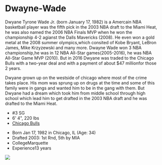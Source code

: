 # Dwayne-Wade
<head>
    <div>
      <p>
      Dwyane Tyrone Wade Jr. (born January 17, 1982) is a Amercain NBA basketball player was the fifth pick in the 2003 NBA draft to the Miami Heat, he was also named the 2006 NBA Finals MVP when he won the championship 4-2 agianst the Dalls Mavericks (2008). He even won a gold metal at the 2008 summer olympics,which consited of Kobe Bryant, LeBron James, Mike Krzyzewski and many more. Dwayne Wade won 3 NBA championship,he was in 12 NBA All-Star games(2005-2016), he was NBA All-Star Game MVP (2010). But in 2016 Dwyane was traded to the Chicago Bulls with a two-year deal and with a payment of about $47 millionfor those 2 years.
      </p>
    <div/>
       <p>
       Dwyane grown up on the westside of chicago where most of the crime takes place. His mom was sprung up on drugs at the time and some of this family were in gangs and wanted him to be in the gang with them. But Dwyane had a dream which took him from middle school through high school which lead him to get drafted in the 2003 NBA draft and he was drafted to the Miami Heat.
        </p>
          <div class="player-bio"><div class="line-divider"></div>
            <ul class="general-info">
                 <li class="first">#3 SG</li>
                    <li>6' 4", 220 lbs</li>
                    <li class="last">
                        <a href="http://www.espn.com/nba/team/_/name/chi/chicago-bulls">Chicago Bulls</a>
                    </li>
            </ul>
          <ul class="player-metadata floatleft">
            <li>
            <span>Born</span>
            Jan 17, 1982 in Chicago, IL (Age: 34)  
            </li>
                <li>
                <span>Drafted</span>
                2003: 1st Rnd, 5th by MIA
                </li>
            <li>
            <span>College</span>Marquette
            </li>
          <li>
          <span>Experience</span>13 years
          </li>
          </ul>
        </div>  
            <img src="http://img2.timeinc.net/people/i/2016/news/160704/dwayne-wade-435.jpg">
        
